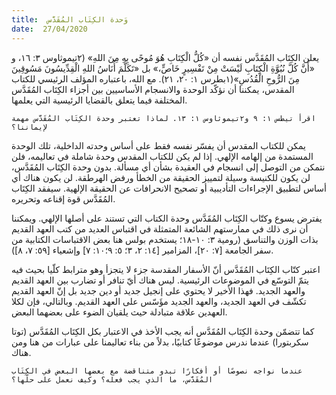 ```yaml
---
title:  وَحدة الكِتَاب المُقَدَّس
date:  27/04/2020
---
```


يعلن الكِتَاب المُقَدَّس نفسه أن «كُلُّ الْكِتَابِ هُوَ مُوحًى بِهِ مِنَ اللهِ» (٢تيموثاوس ٣: ١٦، و «أَنَّ كُلَّ نُبُوَّةِ الْكِتَابِ لَيْسَتْ مِنْ تَفْسِيرٍ خَاصٍّ،» بل «تَكَلَّمَ أُنَاسُ اللهِ الْقِدِّيسُونَ مَسُوقِينَ مِنَ الرُّوحِ الْقُدُسِ»(١بطرس ١: ٢٠، ٢١). مع الله، باعتباره المؤلف الرئيسي للكتاب المقدس، يمكننا أن نؤكّد الوحدة والانسجام الأساسيين بين أجزاء الكِتَاب المُقَدَّس المختلفة فيما يتعلق بالقضايا الرئيسية التي يعلمها.

`اقرأ تيطس ١: ٩ و٢تيموثاوس ١: ١٣. لماذا تعتبر وحدة الكِتَاب المُقَدَّس مهمة لإيماننا؟`

يمكن للكتاب المقدس أن يفسّر نفسه فقط على أساس وحدته الداخلية، تلك الوحدة المستمدة من إلهامه الإلهي. إذا لم يكن للكتاب المقدس وحدة شاملة في تعاليمه، فلن نتمكن من التوصل إلى انسجام في العقيدة بشأن أي مسألة. بدون وحدة الكِتَاب المُقَدَّس، لن يكون للكنيسة وسيلة لتمييز الحقيقة من الخطأ ورفض الهرطقة. لن يكون هناك أي أساس لتطبيق الإجراءات التأديبية أو تصحيح الانحرافات عن الحقيقة الإلهية. سيفقد الكِتَاب المُقَدَّس قوة إقناعه وتحريره.

يفترض يسوع وكتّاب الكِتَاب المُقَدَّس وحدة الكتاب التي تستند على أصلها الإلهي. ويمكننا أن نرى ذلك في ممارستهم الشائعة المتمثلة في اقتباس العديد من كتب العهد القديم بذات الوزن والتناسق (رومية ٣: ١٠-١٨؛ يستخدم بولس هنا بعض الاقتباسات الكتابية من سفر الجامعة [٧: ٢٠]، المزامير [١٤: ٢، ٣؛ ٥: ٩؛١٠: ٧] وإشعياء [٥٩: ٧، ٨]).

اعتبر كتّاب الكِتَاب المُقَدَّس أنّ الأسفار المقدسة جزء لا يتجزأ وهو مترابط كلّيا بحيث فيه يتمّ التوسّع في الموضوعات الرئيسية. ليس هناك أيّ تنافر أو تضارب بين العهد القديم والعهد الجديد. فهذا الأخير لا يحتوي على إنجيل جديد أو دين جديد بل إنّ العهد القديم تكشّف في العهد الجديد، والعهد الجديد مؤَسّس على العهد القديم. وبالتالي، فإن لكلا العهدين علاقة متبادلة حيث يلقيان الضوء على بعضهما البعض.

كما تتضمّن وحدة الكِتَاب المُقَدَّس أنه يجب الأخذ في الاعتبار بكل الكِتَاب المُقَدَّس (توتا سكربتورا) عندما ندرس موضوعًا كتابيًا، بدلاً من بناء تعاليمنا على عبارات من هنا ومن هناك.

`عندما نواجه نصوصًا أو أفكارًا تبدو متناقضة مع بعضها البعض في الكِتَاب المُقَدَّس، ما الذي يجب فعله؟ وكيف نعمل على حلّها؟`